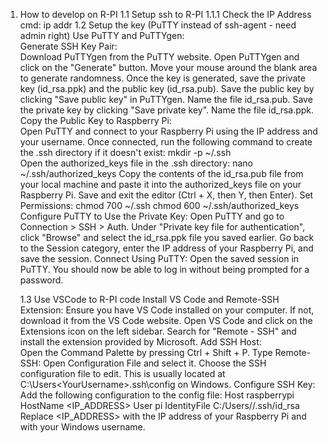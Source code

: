 
1. How to develop on R-PI
   1.1 Setup ssh to R-PI
   1.1.1 Check the IP Address cmd: ip addr
   1.2 Setup the key (PuTTY instead of ssh-agent - need admin right)
     Use PuTTY and PuTTYgen:  
        Generate SSH Key Pair:        
          Download PuTTYgen from the PuTTY website.
          Open PuTTYgen and click on the "Generate" button.
          Move your mouse around the blank area to generate randomness.
          Once the key is generated, save the private key (id_rsa.ppk) and the public key (id_rsa.pub).
              Save the public key by clicking "Save public key" in PuTTYgen. Name the file id_rsa.pub.
              Save the private key by clicking "Save private key". Name the file id_rsa.ppk.
        Copy the Public Key to Raspberry Pi:        
          Open PuTTY and connect to your Raspberry Pi using the IP address and your username.
          Once connected, run the following command to create the .ssh directory if it doesn't exist: mkdir -p ~/.ssh            
          Open the authorized_keys file in the .ssh directory: nano ~/.ssh/authorized_keys
          Copy the contents of the id_rsa.pub file from your local machine and paste it into the authorized_keys file on your Raspberry Pi.
          Save and exit the editor (Ctrl + X, then Y, then Enter).
         Set Permissions:
           chmod 700 ~/.ssh
           chmod 600 ~/.ssh/authorized_keys
         Configure PuTTY to Use the Private Key:
            Open PuTTY and go to Connection > SSH > Auth.
            Under "Private key file for authentication", click "Browse" and select the id_rsa.ppk file you saved earlier.
            Go back to the Session category, enter the IP address of your Raspberry Pi, and save the session.
         Connect Using PuTTY:
            Open the saved session in PuTTY. You should now be able to log in without being prompted for a password.

   1.3 Use VSCode to R-PI code
    Install VS Code and Remote-SSH Extension:
      Ensure you have VS Code installed on your computer. If not, download it from the VS Code website.
      Open VS Code and click on the Extensions icon on the left sidebar.
      Search for "Remote - SSH" and install the extension provided by Microsoft.
    Add SSH Host:    
      Open the Command Palette by pressing Ctrl + Shift + P.
      Type Remote-SSH: Open Configuration File and select it.
      Choose the SSH configuration file to edit. This is usually located at C:\Users\<YourUsername>\.ssh\config on Windows.
    Configure SSH Key:    
      Add the following configuration to the config file:
        Host raspberrypi
        HostName <IP_ADDRESS>
        User pi
        IdentityFile C:/Users/<YourUsername>/.ssh/id_rsa
      Replace <IP_ADDRESS> with the IP address of your Raspberry Pi and <YourUsername> with your Windows username.
   
